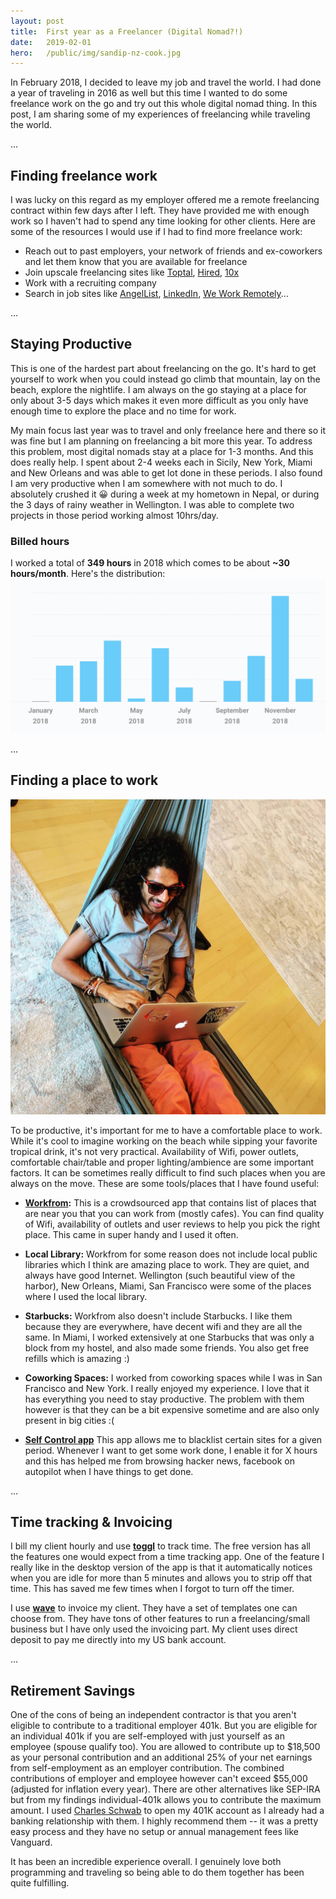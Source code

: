 ```yaml
---
layout: post
title:  First year as a Freelancer (Digital Nomad?!)
date:   2019-02-01
hero:   /public/img/sandip-nz-cook.jpg
---
```


In February 2018, I decided to leave my job and travel the world. I had done a year of traveling in 2016 as well but this time I wanted to do some freelance work on the go and try out this whole digital nomad thing. In this post, I am sharing some of my experiences of freelancing while traveling the world.

...
## Finding freelance work

I was lucky on this regard as my employer offered me a remote freelancing contract within few days after I left. They have provided me with enough work so I haven't had to spend any time looking for other clients. Here are some of the resources I would use if I had to find more freelance work:
 - Reach out to past employers, your network of friends and ex-coworkers and let them know that you are available for freelance
 - Join upscale freelancing sites like [Toptal](https://www.toptal.com/), [Hired](https://hired.com/x/1qptt), [10x](https://www.10xmanagement.com/)
 - Work with a recruiting company
 - Search in job sites like [AngelList](https://angel.co/jobs), [LinkedIn](https://www.linkedin.com/jobs), [We Work Remotely](https://weworkremotely.com/)...

...
## Staying Productive

This is one of the hardest part about freelancing on the go. It's hard to get yourself to work when you could instead go climb that mountain, lay on the beach, explore the nightlife. I am always on the go staying at a place for only about 3-5 days which makes it even more difficult as you only have enough time to explore the place and no time for work.

My main focus last year was to travel and only freelance here and there so it was fine but I am planning on freelancing a bit more this year. To address this problem, most digital nomads stay at a place for 1-3 months. And this does really help. I spent about 2-4 weeks each in Sicily, New York, Miami and New Orleans and was able to get lot done in these periods. I also found I am very productive when I am somewhere with not much to do. I absolutely crushed it &#128512; during a week at my hometown in Nepal, or during the 3 days of rainy weather in Wellington. I was able to complete two projects in those period working almost 10hrs/day.

### Billed hours
I worked a total of **349 hours** in 2018 which comes to be about **~30 hours/month**. Here's the distribution:
![Billed hour distribution](/public/img/2018-freelance-hours.png)

...
## Finding a place to work

![Working in a hammock ](/public/img/sandip-hammock.jpg)

To be productive, it's important for me to have a comfortable place to work. While it's cool to imagine working on the beach while sipping your favorite tropical drink, it's not very practical. Availability of Wifi, power outlets, comfortable chair/table and proper lighting/ambience are some important factors. It can be sometimes really difficult to find such places when you are always on the move. These are some tools/places that I have found useful:

- **[Workfrom](https://workfrom.co/):** This is a crowdsourced app that contains list of places that are near you that you can work from (mostly cafes). You can find quality of Wifi, availability of outlets and user reviews to help you pick the right place. This came in super handy and I used it often.

- **Local Library:** Workfrom for some reason does not include local public libraries which I think are amazing place to work. They are quiet, and always have good Internet. Wellington (such beautiful view of the harbor), New Orleans, Miami, San Francisco were some of the places where I used the local library.

- **Starbucks:** Workfrom also doesn't include Starbucks. I like them because they are everywhere, have decent wifi and they are all the same. In Miami, I worked extensively at one Starbucks that was only a block from my hostel, and also made some friends. You also get free refills which is amazing :)

- **Coworking Spaces:** I worked from coworking spaces while I was in San Francisco and New York. I really enjoyed my experience. I love that it has everything you need to stay productive. The problem with them however is that they can be a bit expensive sometime and are also only present in big cities :(


- **[Self Control app](https://selfcontrolapp.com)** This app allows me to blacklist certain sites for a given period. Whenever I want to get some work done, I enable it for X hours and this has helped me from browsing hacker news, facebook on autopilot when I have things to get done.

...

## Time tracking & Invoicing
I bill my client hourly and use **[toggl](https://toggl.com/)** to track time. The free version has all the features one would expect from a time tracking app. One of the feature I really like in the desktop version of the app is that it automatically notices when you are idle for more than 5 minutes and allows you to strip off that time. This has saved me few times when I forgot to turn off the timer.

I use **[wave](https://www.waveapps.com/)** to invoice my client. They have a set of templates one can choose from. They have tons of other features to run a freelancing/small business but I have only used the invoicing part. My client uses direct deposit to pay me directly into my US bank account.

...
## Retirement Savings
One of the cons of being an independent contractor is that you aren't eligible to contribute to a traditional employer 401k. But you are eligible for an individual 401k if you are self-employed with just yourself as an employee (spouse qualify too). You are allowed to contribute up to $18,500 as your personal contribution and an additional 25% of your net earnings from self-employment as an employer contribution. The combined contributions of employer and employee however can't exceed $55,000 (adjusted for inflation every year). There are other alternatives like SEP-IRA but from my findings individual-401k allows you to contribute the maximum amount. I used [Charles Schwab](https://www.schwab.com/public/schwab/investing/accounts_products/accounts/small_business_retirement/individual_401k_plans) to open my 401K account as I already had a banking relationship with them. I highly recommend them -- it was a pretty easy process and they have no setup or annual management fees like Vanguard.


It has been an incredible experience overall. I genuinely love both programming and traveling so being able to do them together has been quite fulfilling.






